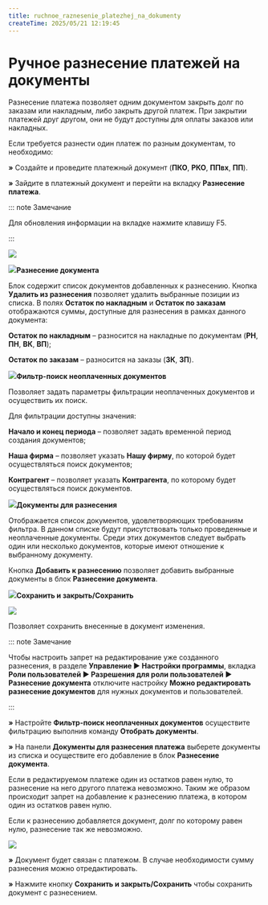 ```yaml
---
title: ruchnoe_raznesenie_platezhej_na_dokumenty
createTime: 2025/05/21 12:19:45
---
```

# Ручное разнесение платежей на документы

Разнесение платежа позволяет одним документом закрыть долг по заказам или накладным, либо закрыть другой платеж. При закрытии платежей друг другом, они не будут доступны для оплаты заказов или накладных.

Если требуется разнести один платеж по разным документам, то необходимо:

**»** Создайте и проведите платежный документ (**ПКО**, **РКО**, **ППвх**, **ПП**).

**»** Зайдите в платежный документ и перейти на вкладку **Разнесение платежа**.

::: note Замечание

Для обновления информации на вкладке нажмите клавишу F5.

:::

![](563.png)

![](006.png)**Разнесение документа**

Блок содержит список документов добавленных к разнесению. Кнопка **Удалить из разнесения** позволяет удалить выбранные позиции из списка. В полях **Остаток по накладным** и **Остаток по заказам** отображаются суммы, доступные для разнесения в рамках данного документа:

**Остаток по накладным** – разносится на накладные по документам (**РН**, **ПН**, **ВК**, **ВП**);

**Остаток по заказам** – разносится на заказы (**ЗК**, **ЗП**).

![](008.png)**Фильтр-поиск неоплаченных документов**

Позволяет задать параметры фильтрации неоплаченных документов и осуществить их поиск.

Для фильтрации доступны значения:

**Начало и конец периода** – позволяет задать временной период создания документов;

**Наша фирма** – позволяет указать **Нашу фирму**, по которой будет осуществляться поиск документов;

**Контрагент** – позволяет указать **Контрагента**, по которому будет осуществляться поиск документов.

![](009.png)**Документы для разнесения**

Отображается список документов, удовлетворяющих требованиям фильтра. В данном списке будут присутствовать только проведенные и неоплаченные документы. Среди этих документов следует выбрать один или несколько документов, которые имеют отношение к выбранному документу. 

Кнопка **Добавить к разнесению** позволяет добавить выбранные документы в блок **Разнесение документа**.

![](010.png)**Сохранить и закрыть/Сохранить**

![](564.png)

Позволяет сохранить  внесенные в документ изменения.

::: note Замечание

Чтобы настроить запрет на редактирование уже созданного разнесения, в разделе **Управление ► Настройки программы**, вкладка **Роли пользователей ► Разрешения для роли пользователей ► Разнесение документа** отключите настройку **Можно редактировать разнесение документов** для нужных документов и пользователей.

:::

**»** Настройте **Фильтр-поиск неоплаченных документов**  осуществите фильтрацию выполнив команду **Отобрать документы**.

**»** На панели **Документы для разнесения платежа** выберете документы из списка и осуществите его добавление в блок **Разнесение документа**.

Если в редактируемом платеже один из остатков равен нулю, то разнесение на него другого платежа невозможно. Таким же образом происходит запрет на добавление к разнесению платежа, в котором один из остатков равен нулю.

Если к разнесению добавляется документ, долг по которому равен нулю, разнесение так же невозможно.

![](565.png)

**»** Документ будет связан с платежом. В случае необходимости сумму разнесения можно отредактировать.

**»** Нажмите кнопку **Сохранить и закрыть/Сохранить** чтобы сохранить документ с разнесением.

